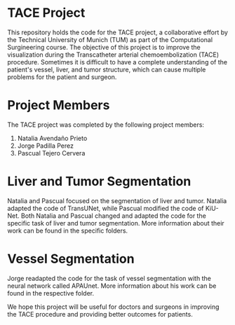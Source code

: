 # TACE Project
This repository holds the code for the TACE project, a collaborative effort by the Technical University of Munich (TUM) as part of the Computational Surgineering course. The objective of this project is to improve the visualization during the Transcatheter arterial chemoembolization (TACE) procedure. Sometimes it is difficult to have a complete understanding of the patient's vessel, liver, and tumor structure, which can cause multiple problems for the patient and surgeon.

# Project Members
The TACE project was completed by the following project members:

1. Natalia Avendaño Prieto
2. Jorge Padilla Perez
3. Pascual Tejero Cervera

# Liver and Tumor Segmentation
Natalia and Pascual focused on the segmentation of liver and tumor. Natalia adapted the code of TransUNet, while Pascual modified the code of KiU-Net. Both Natalia and Pascual changed and adapted the code for the specific task of liver and tumor segmentation. More information about their work can be found in the specific folders.

# Vessel Segmentation
Jorge readapted the code for the task of vessel segmentation with the neural network called APAUnet. More information about his work can be found in the respective folder.


We hope this project will be useful for doctors and surgeons in improving the TACE procedure and providing better outcomes for patients.
